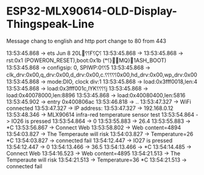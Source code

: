 # ESP32-MLX90614-OLD-Display-Thingspeak-Line

Message chang to english and http port change to 80 from 443


13:53:45.868 -> ets Jun  8 20L⸮⸮Ғ⸮Ҫ⸮
13:53:45.868 -> 
13:53:45.868 -> rst:0x1 (POWERON_RESET),boot:0x1b (*⸮}MQ}1ASH_BOOT)
13:53:45.868 -> configsip: 0, SPIWP:0⸮⸮5
13:53:45.868 -> clk_drv:0x00,q_drv:0x00,d_drv:0x00,c.⸮⸮⸮⸮⸮0x00,hd_drv:0x00,wp_drv:0x00
13:53:45.868 -> mode:DIO, clock div:1
13:53:45.868 -> load:0x3fff0018,len:4
13:53:45.868 -> load:0x3fff001c,lYK⸮⸮⸮⸮j
13:53:45.868 -> load:0x40078000,len:8896
13:53:45.868 -> load:0x40080400,len:5816
13:53:45.902 -> entry 0x400806ac
13:53:46.818 -> ..
13:53:47.327 -> WiFi connected
13:53:47.327 -> IP address: 
13:53:47.327 -> 192.168.0.12
13:53:48.346 -> MLX90614 infra-red temperature sensor test
13:53:54.864 -> IO26 is pressed
13:53:54.864 -> 0
13:53:55.883 -> 26.4
13:53:55.883 ->  *C
13:53:56.867 -> Connect Web
13:53:58.802 -> Web content=4894
13:54:03.827 -> The Temperaute will risk
13:54:03.827 -> Temperature=26 *C
13:54:03.827 -> connected fail
13:54:12.447 -> IO27 is pressed
13:54:12.447 -> 0
13:54:13.466 -> 36.5
13:54:13.466 ->  *C
13:54:14.485 -> Connect Web
13:54:16.523 -> Web content=4895
13:54:21.513 -> The Temperaute will risk
13:54:21.513 -> Temperature=36 *C
13:54:21.513 -> connected fail
